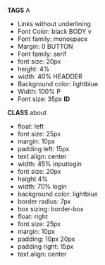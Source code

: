 **TAGS**
A
- Links without underlining
- Font Color: black
BODY
v
- Font family: monospace
- Margin: 0
BUTTON
- Font family: serif
- font size: 20px
- height: 4%
- width: 40%
HEADDER
- Background color: lightblue
- Width: 100%
P
- Font size: 35px
**ID**

**CLASS**
about
- float: left
- font size: 25px
- margin: 10px
- padding left: 15px
- text align: center
- width: 45%
inputlogin
- font size: 20px
- height 4%
- width: 70%
login
- background color: lightblue
- border radius: 7px
- box sizing: border-box
- float: right
- font size: 25px
- margin: 10px
- padding: 10px 20px
- padding right: 15px
- text align: center
